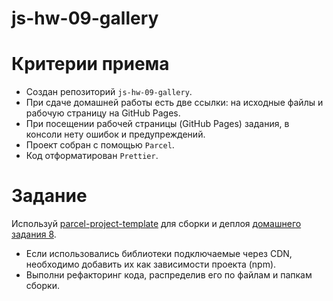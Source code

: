 # js-hw-09-gallery

# Критерии приема

- Создан репозиторий `js-hw-09-gallery`.
- При сдаче домашней работы есть две ссылки: на исходные файлы и рабочую
  страницу на GitHub Pages.
- При посещении рабочей страницы (GitHub Pages) задания, в консоли нету ошибок и
  предупреждений.
- Проект собран с помощью `Parcel`.
- Код отформатирован `Prettier`.

# Задание

Используй
[parcel-project-template](https://github.com/goitacademy/parcel-project-template)
для сборки и деплоя [домашнего задания 8](../homework-08/README.md).

- Если использовались библиотеки подключаемые через CDN, необходимо добавить их
  как зависимости проекта (npm).
- Выполни рефакторинг кода, распределив его по файлам и папкам сборки.

